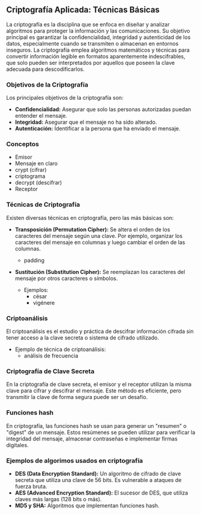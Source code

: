 ## Criptografía Aplicada: Técnicas Básicas

La criptografía es la disciplina que se enfoca en diseñar y analizar algoritmos para proteger la información y las comunicaciones. Su objetivo principal es garantizar la confidencialidad, integridad y autenticidad de los datos, especialmente cuando se transmiten o almacenan en entornos inseguros. La criptografía emplea algoritmos matemáticos y técnicas para convertir información legible en formatos aparentemente indescifrables, que solo pueden ser interpretados por aquellos que poseen la clave adecuada para descodificarlos.

### Objetivos de la Criptografía

Los principales objetivos de la criptografía son:

* **Confidencialidad:** Asegurar que solo las personas autorizadas puedan entender el mensaje.
* **Integridad:** Asegurar que el mensaje no ha sido alterado.
* **Autenticación:** Identificar a la persona que ha enviado el mensaje.

### Conceptos

* Emisor
* Mensaje en claro
* crypt (cifrar)
* criptograma
* decrypt (descifrar)
* Receptor

### Técnicas de Criptografía

Existen diversas técnicas en criptografía, pero las más básicas son:

* **Transposición (Permutation Cipher):** Se altera el orden de los caracteres del mensaje según una clave. Por ejemplo, organizar los caracteres del mensaje en columnas y luego cambiar el orden de las columnas.
    - padding

* **Sustitución (Substitution Cipher):** Se reemplazan los caracteres del mensaje por otros caracteres o símbolos. 
    - Ejemplos:
        - césar
        - vigénere



### Criptoanálisis

El criptoanálisis es el estudio y práctica de descifrar información cifrada sin tener acceso a la clave secreta o sistema de cifrado utilizado.

  - Ejemplo de técnica de criptoanálisis:
     - análisis de frecuencia

### Criptografía de Clave Secreta

En la criptografía de clave secreta, el emisor y el receptor utilizan la misma clave para cifrar y descifrar el mensaje. Este método es eficiente, pero transmitir la clave de forma segura puede ser un desafío.

### Funciones hash

En criptografía, las funciones hash se usan para generar un "resumen" o "digest" de un mensaje. Estos resúmenes se pueden utilizar para verificar la integridad del mensaje, almacenar contraseñas e implementar firmas digitales.

### Ejemplos de algorimos usados en criptografía

* **DES (Data Encryption Standard):** Un algoritmo de cifrado de clave secreta que utiliza una clave de 56 bits. Es vulnerable a ataques de fuerza bruta.
* **AES (Advanced Encryption Standard):** El sucesor de DES, que utiliza claves más largas (128 bits o más).
* **MD5 y SHA:** Algoritmos que implementan funciones hash.
